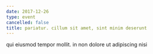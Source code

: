 ```yaml
---
date: 2017-12-26
type: event
cancelled: false
title: pariatur. cillum sit amet, sint minim deserunt
---
```

qui eiusmod tempor mollit. in non dolore ut adipiscing nisi